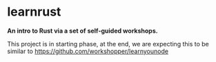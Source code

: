 # learnrust

**An intro to Rust via a set of self-guided workshops.**

This project is in starting phase, at the end, we are expecting this to be similar to https://github.com/workshopper/learnyounode
